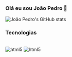 ### Olá eu sou João Pedro 👋

![João Pedro's GitHub stats](https://github-readme-stats.vercel.app/api?username=jp27082003&show_icons=true&theme=tokyonight) 

### Tecnologias 

<div style="display: inline_block"></br>
  <img aling="center" alt="html5" src="https://img.shields.io/badge/Python-14354C?style=for-the-badge&logo=python&logoColor=white"/>
  <img aling="center" alt="html5" src="https://img.shields.io/badge/MySQL-00000F?style=for-the-badge&logo=mysql&logoColor=white"/>
</div>
